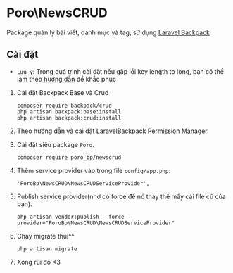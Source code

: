 # Poro\NewsCRUD

Package quản lý bài viết, danh mục và tag, sử dụng [Laravel Backpack](https://github.com/Laravel-Backpack)

## Cài đặt
* `Lưu ý`: Trong quá trình cài đặt nếu gặp lỗi key length to long, bạn có thể làm theo [hướng dẫn](https://laravel-news.com/laravel-5-4-key-too-long-error) để khắc phục
1. Cài đặt Backpack Base và Crud
    ```
    composer require backpack/crud
    php artisan backpack:base:install
    php artisan backpack:crud:install
    ```
1. Theo hướng dẫn và cài đặt [LaravelBackpack Permission Manager](https://github.com/Laravel-Backpack/PermissionManager#install).

1. Cài đặt siêu package `Poro`.
    ```
    composer require poro_bp/newscrud
    ```

1. Thêm service provider vào trong file `config/app.php`:
    ```
    'PoroBp\NewsCRUD\NewsCRUDServiceProvider',
    ```

1. Publish service provider(nhớ có force để nó thay thế mấy cái file cũ của bạn).
    ```
    php artisan vendor:publish --force --provider="PoroBp\NewsCRUD\NewsCRUDServiceProvider"
    ```

1. Chạy migrate thui^^
    ```
    php artisan migrate
    ```

1. Xong rùi đó <3 